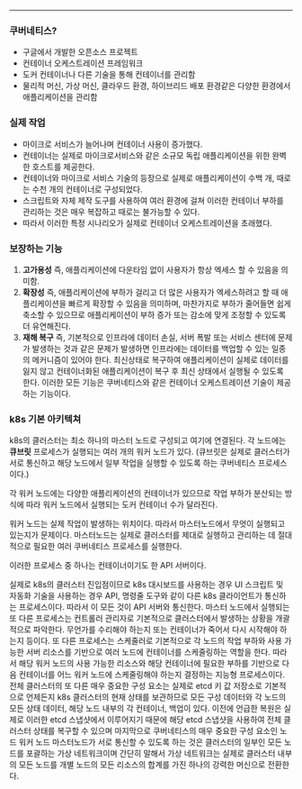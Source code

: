
---

### 쿠버네티스?
- 구글에서 개발한 오픈소스 프로젝트
- 컨테이너 오케스트레이션 프레임워크
- 도커 컨테이너나 다른 기술을 통해 컨테이너를 관리함
- 물리적 머신, 가상 머신, 클라우드 환경, 하이브리드 배포 환경같은 다양한 환경에서 애플리케이션을 관리함

### 실제 작업
- 마이크로 서비스가 늘어나며 컨테이너 사용이 증가했다.
- 컨테이너는 실제로 마이크로서비스와 같은 소규모 독립 애플리케이션을 위한 완벽한 호스트를 제공한다.
- 컨테이너와 마이크로 서비스 기술의 등장으로 실제로 애플리케이션이 수백 개, 때로는 수천 개의 컨테이너로 구성되었다.
- 스크립트와 자체 제작 도구를 사용하여 여러 환경에 걸쳐 이러한 컨테이너 부하를 관리하는 것은 매우 복잡하고 때로는 불가능할 수 있다.
- 따라서 이러한 특정 시나리오가 실제로 컨테이너 오케스트레이션을 초래했다.

### 보장하는 기능
1. **고가용성** 즉, 애플리케이션에 다운타임 없이 사용자가 항상 엑세스 할 수 있음을 의미함.
2. **확장성** 즉, 애플리케이션에 부하가 걸리고 더 많은 사용자가 엑세스하려고 할 때 애플리케이션을 빠르게 확장할 수 있음을 의미하며, 마찬가지로 부하가 줄어들면 쉽게 축소할 수 있으므로 애플리케이션이 부하 증가 또는 감소에 맞게 조정할 수 있도록 더 유연해진다.
3. **재해 복구** 즉, 기본적으로 인프라에 데이터 손실, 서버 폭발 또는 서비스 센터에 문제가 발생하는 것과 같은 문제가 발생하면 인프라에는 데이터를 백업할 수 있는 일종의 메커니즘이 있어야 한다. 최신상태로 복구하여 애플리케이션이 실제로 데이터를 잃지 않고 컨테이너화된 애플리케이션이 복구 후 최신 상태에서 실행될 수 있도록 한다.
이러한 모든 기능은 쿠버네티스와 같은 컨테이너 오케스트레이션 기술이 제공하는 기능이다.

### k8s 기본 아키텍쳐

k8s의 클러스터는 최소 하나의 마스터 노드로 구성되고 여기에 연결된다.
각 노드에는 **큐브릿** 프로세스가 실행되는 여러 개의 워커 노드가 있다.
(큐브릿은 실제로 클러스터가 서로 통신하고 해당 노드에서 일부 작업을 실행할 수 있도록 하는 쿠버네티스 프로세스이다.)

각 워커 노드에는 다양한 애플리케이션의 컨테이너가 있으므로 작업 부하가 분산되는 방식에 따라 워커 노드에서 실행되는 도커 컨테이너 수가 달라진다.

워커 노드는 실제 작업이 발생하는 위치이다. 따라서 마스터노드에서 무엇이 실행되고 있는지가 문제이다. 마스터노드는 실제로 클러스터를 제대로 실행하고 관리하는 데 절대적으로 필요한 여러 쿠버네티스 프로세스를 실행한다.

이러한 프로세스 중 하나는 컨테이너이기도 한 API 서버이다.

실제로 k8s의 클러스터 진입점이므로 k8s 대시보드를 사용하는 경우 UI 스크립트 및 자동화 기술을 사용하는 경우 API, 명령줄 도구와 같이 다른 k8s 클라이언트가 통신하는 프로세스이다. 따라서 이 모든 것이 API 서버와 통신한다. 마스터 노드에서 실행되는 또 다른 프로세스는 컨트롤러 관리자로 기본적으로 클러스터에서 발생하는 상황을 개괄적으로 파악한다. 무언가를 수리해야 하는지 또는 컨테이너가 죽어서 다시 시작해야 하는지 등이다. 또 다른 프로세스는 스케줄러로 기본적으로 각 노드의 작업 부하와 사용 가능한 서버 리소스를 기반으로 여러 노드에 컨테이너를 스케줄링하는 역할을 한다. 따라서 해당 워커 노드의 사용 가능한 리소스와 해당 컨테이너에 필요한 부하를 기반으로 다음 컨테이너를 어느 워커 노드에 스케줄링해야 하는지 결정하는 지능형 프로세스이다. 전체 클러스터의 또 다른 매우 중요한 구성 요소는 실제로 etcd 키 값 저장소로 기본적으로 언제든지 k8s 클러스터의 현재 상태를 보관하므로 모든 구성 데이터와 각 노드의 모든 상태 데이터, 해당 노드 내부의 각 컨테이너, 백업이 있다. 이전에 언급한 복원은 실제로 이러한 etcd 스냅샷에서 이루어지기 때문에 해당 etcd 스냅샷을 사용하여 전체 클러스터 상태를 복구할 수 있으며 마지막으로 쿠버네티스의 매우 중요한 구성 요소인 노드 워커 노드 마스터노드가 서로 통신할 수 있도록 하는 것은 클러스터의 일부인 모든 노드를 포괄하는 가상 네트워크이며 간단히 말해서 가상 네트워크는 실제로 클러스터 내부의 모든 노드를 개별 노드의 모든 리소스의 합계를 가진 하나의 강력한 머신으로 전환한다.